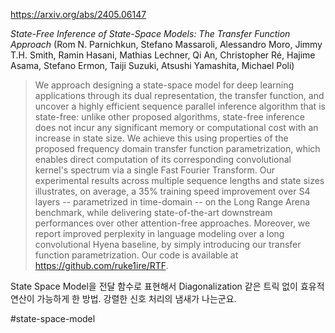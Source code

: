 https://arxiv.org/abs/2405.06147

*State-Free Inference of State-Space Models: The Transfer Function Approach* (Rom N. Parnichkun, Stefano Massaroli, Alessandro Moro, Jimmy T.H. Smith, Ramin Hasani, Mathias Lechner, Qi An, Christopher Ré, Hajime Asama, Stefano Ermon, Taiji Suzuki, Atsushi Yamashita, Michael Poli)

> We approach designing a state-space model for deep learning applications through its dual representation, the transfer function, and uncover a highly efficient sequence parallel inference algorithm that is state-free: unlike other proposed algorithms, state-free inference does not incur any significant memory or computational cost with an increase in state size. We achieve this using properties of the proposed frequency domain transfer function parametrization, which enables direct computation of its corresponding convolutional kernel's spectrum via a single Fast Fourier Transform. Our experimental results across multiple sequence lengths and state sizes illustrates, on average, a 35% training speed improvement over S4 layers -- parametrized in time-domain -- on the Long Range Arena benchmark, while delivering state-of-the-art downstream performances over other attention-free approaches. Moreover, we report improved perplexity in language modeling over a long convolutional Hyena baseline, by simply introducing our transfer function parametrization. Our code is available at https://github.com/ruke1ire/RTF.

State Space Model을 전달 함수로 표현해서 Diagonalization 같은 트릭 없이 효유적 연산이 가능하게 한 방법. 강렬한 신호 처리의 냄새가 나는군요.

#state-space-model 